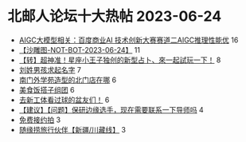 # 北邮人论坛十大热帖 2023-06-24

- [AIGC大模型相关：百度商业AI 技术创新大赛赛道二AIGC推理性能优](https://bbs.byr.cn/article/ACM_ICPC/101050) 16
- [【沙雕图-NOT-BOT-2023-06-24】](https://bbs.byr.cn/article/Picture/3344323) 11
- [【转】超神准！星座小王子独创的新型占卜、來一起試玩一下！](https://bbs.byr.cn/article/Constellations/326533) 8
- [刘姓男孩求起名字](https://bbs.byr.cn/article/Shandong/424284) 7
- [南门外学苑造型的北门店在哪](https://bbs.byr.cn/article/Talking/6393127) 6
- [美食饭搭子组团](https://bbs.byr.cn/article/Feeling/3199159) 6
- [去新工体看过球的盆友们！](https://bbs.byr.cn/article/Football/810050047) 6
- [【建议】【问题】保研边缘选手，现在需要联系一下导师吗](https://bbs.byr.cn/article/AimGraduate/1225003) 4
- [免费接约拍](https://bbs.byr.cn/article/Photo/275962) 3
- [随缘捞旅行伙伴【新疆/川藏线】](https://bbs.byr.cn/article/Travel/146883) 3



